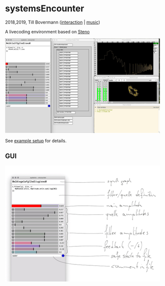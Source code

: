 # systemsEncounter
2018,2019, Till Bovermann ([interaction](http://tai-studio.org) | [music](http://lfsaw.de))

A livecoding environment based on [Steno](https://github.com/musikinformatik/Steno)

![](HelpSource/Classes/SystemsEncounter-screenshot.jpg)

See [example setup](ExampleSetup/SE_setup-2chan.scd) for details.

## GUI

![](HelpSource/Classes/SystemsEncounter-gui.jpg)

